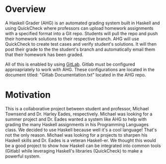 # Overview
A Haskell Grader (AHG) is an automated grading system built in Haskell and using QuickCheck where professors can upload homework
assignments with a specified format into a Git repo.  Students will pull the repo and push their homework solutions to their respective
branch.  AHG will use QuickCheck to create test cases and verify student's solutions. It will then post their grade to the the student's branch
and automatically email them that their homework has been graded.  

All of this is enabled by using [GitLab](https://about.gitlab.com/).  Gitlab must be configured approapriately to work with AHG.  These configurations
are located in the document titled: "Gitlab Documentation.txt" located in the AHG repo. 

# Motivation
This is a collaborative project between student and professor, Michael Townsend and Dr. Harley Eades, respectively.  Michael was looking
for a summer project and Dr. Eades wanted a system like AHG to help with grading the many Haskell assignments in his Programming Languages class.
We decided to use Haskell because well it's a cool language! That's not the only reason. Michael was looking for a projects to sharpen his 
Haskell skills and Dr. Eades is a veteran Haskell-er.  We thought this would be a good project to show how Haskell can be integrated into
common tools (Gitlab) while leveraging Haskell's libraries (QuickCheck) to make a powerful system.  
